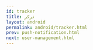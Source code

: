```yaml
---
id: tracker
title: ترکر
layout: android
permalink: android/tracker.html
prev: push-notification.html
next: user-management.html
---
```


